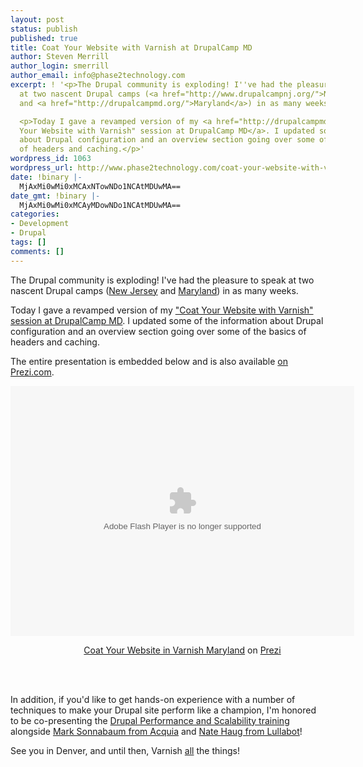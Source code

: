```yaml
---
layout: post
status: publish
published: true
title: Coat Your Website with Varnish at DrupalCamp MD
author: Steven Merrill
author_login: smerrill
author_email: info@phase2technology.com
excerpt: ! '<p>The Drupal community is exploding! I''ve had the pleasure to speak
  at two nascent Drupal camps (<a href="http://www.drupalcampnj.org/">New Jersey</a>
  and <a href="http://drupalcampmd.org/">Maryland</a>) in as many weeks.</p>

  <p>Today I gave a revamped version of my <a href="http://drupalcampmd.org/sessions/coat-your-website-varnish">"Coat
  Your Website with Varnish" session at DrupalCamp MD</a>. I updated some of the information
  about Drupal configuration and an overview section going over some of the basics
  of headers and caching.</p>'
wordpress_id: 1063
wordpress_url: http://www.phase2technology.com/coat-your-website-with-varnish-at-drupalcamp-md/
date: !binary |-
  MjAxMi0wMi0xMCAxNTowNDo1NCAtMDUwMA==
date_gmt: !binary |-
  MjAxMi0wMi0xMCAyMDowNDo1NCAtMDUwMA==
categories:
- Development
- Drupal
tags: []
comments: []
---
```

<p>The Drupal community is exploding! I've had the pleasure to speak at two nascent Drupal camps (<a href="http://www.drupalcampnj.org/">New Jersey</a> and <a href="http://drupalcampmd.org/">Maryland</a>) in as many weeks.</p></p>
<p>Today I gave a revamped version of my <a href="http://drupalcampmd.org/sessions/coat-your-website-varnish">"Coat Your Website with Varnish" session at DrupalCamp MD</a>. I updated some of the information about Drupal configuration and an overview section going over some of the basics of headers and caching.</p></p>
<p>The entire presentation is embedded below and is also available <a href="http://prezi.com/lgk2q71ez9iv/coat-your-website-in-varnish-maryland/">on Prezi.com</a>.</p></p>
<div class="prezi-player">
<style type="text/css" media="screen">.prezi-player { width: 550px; } .prezi-player-links { text-align: center; }</style><object id="prezi_lgk2q71ez9iv" name="prezi_lgk2q71ez9iv" classid="clsid:D27CDB6E-AE6D-11cf-96B8-444553540000" width="550" height="400"><param name="movie" value="http://prezi.com/bin/preziloader.swf"/><param name="allowfullscreen" value="true"/><param name="allowscriptaccess" value="always"/><param name="bgcolor" value="#ffffff"/><param name="flashvars" value="prezi_id=lgk2q71ez9iv&lock_to_path=0&color=ffffff&autoplay=no&autohide_ctrls=0"/><embed id="preziEmbed_lgk2q71ez9iv" name="preziEmbed_lgk2q71ez9iv" src="http://prezi.com/bin/preziloader.swf" type="application/x-shockwave-flash" allowfullscreen="true" allowscriptaccess="always" width="550" height="400" bgcolor="#ffffff" flashvars="prezi_id=lgk2q71ez9iv&lock_to_path=0&color=ffffff&autoplay=no&autohide_ctrls=0"></embed></object>
<div class="prezi-player-links">
<p><a title="Coat Your Website in Varnish Maryland" href="http://prezi.com/lgk2q71ez9iv/coat-your-website-in-varnish-maryland/">Coat Your Website in Varnish Maryland</a> on <a href="http://prezi.com">Prezi</a></p><br />
</div><br />
</div></p>
<p>In addition, if you'd like to get hands-on experience with a number of techniques to make your Drupal site perform like a champion, I'm honored to be co-presenting the <a href="http://denver2012.drupal.org/content/drupal-performance-and-scalability">Drupal Performance and Scalability training</a> alongside <a href="http://denver2012.drupal.org/users/msonnabaum">Mark Sonnabaum from Acquia</a> and <a href="http://drupal.org/user/35821">Nate Haug from Lullabot</a>!</p></p>
<p>See you in Denver, and until then, Varnish <u>all</u> the things!</p></p>
